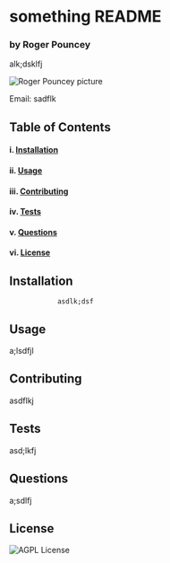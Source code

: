 # something README

### **by Roger Pouncey** 

alk;dsklfj

![Roger Pouncey picture](https://avatars2.githubusercontent.com/u/58075467?v=4)

Email: sadflk

## **Table of Contents** 

#### i. [Installation](#installation)

#### ii. [Usage](#usage)

#### iii. [Contributing](#contributing)

#### iv. [Tests](#tests)

#### v. [Questions](#questions)

#### vi. [License](#license)


## **Installation** <a name="introduction"></a>
 
                asdlk;dsf

## **Usage** <a name="usage"></a>

a;lsdfjl

## **Contributing** <a name="contributing"></a>

asdflkj

## **Tests** <a name="tests"></a>

asd;lkfj

## **Questions** <a name="questions"></a>

a;sdlfj

## **License** <a name="license"></a>

![AGPL License](https://img.shields.io/badge/license-AGPL-blue.svg)